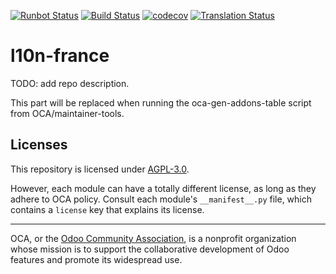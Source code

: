[![Runbot Status](https://runbot.odoo-community.org/runbot/badge/flat/121/15.0.svg)](https://runbot.odoo-community.org/runbot/repo/github-com-oca-l10n-france-121)
[![Build Status](https://travis-ci.com/OCA/l10n-france.svg?branch=15.0)](https://travis-ci.com/OCA/l10n-france)
[![codecov](https://codecov.io/gh/OCA/l10n-france/branch/15.0/graph/badge.svg)](https://codecov.io/gh/OCA/l10n-france)
[![Translation Status](https://translation.odoo-community.org/widgets/l10n-france-15-0/-/svg-badge.svg)](https://translation.odoo-community.org/engage/l10n-france-15-0/?utm_source=widget)

<!-- /!\ do not modify above this line -->

# l10n-france

TODO: add repo description.

<!-- /!\ do not modify below this line -->

<!-- prettier-ignore-start -->

[//]: # (addons)

This part will be replaced when running the oca-gen-addons-table script from OCA/maintainer-tools.

[//]: # (end addons)

<!-- prettier-ignore-end -->

## Licenses

This repository is licensed under [AGPL-3.0](LICENSE).

However, each module can have a totally different license, as long as they adhere to OCA
policy. Consult each module's `__manifest__.py` file, which contains a `license` key
that explains its license.

----

OCA, or the [Odoo Community Association](http://odoo-community.org/), is a nonprofit
organization whose mission is to support the collaborative development of Odoo features
and promote its widespread use.
